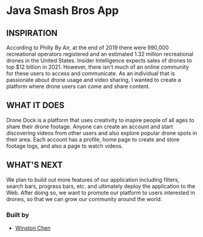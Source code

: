 # Java Smash Bros App 

## INSPIRATION

According to Philly By Air, at the end of 2019 there were 990,000 recreational operators registered and an estimated 1.32 million recreational drones in the United States. Insider Intelligence expects sales of drones to top $12 billion in 2021. However, there isn't much of an online community for these users to access and communicate. As an individual that is passionate about drone usage and video sharing, I wanted to create a platform where drone users can come and share content.

## WHAT IT DOES

Drone Dock is a platform that uses creativity to inspire people of all ages to share their drone footage. Anyone can create an account and start discovering videos from other users and also explore popular drone spots in their area. Each account has a profile, home page to create and store footage logs, and also a page to watch videos.

## WHAT'S NEXT

We plan to build out more features of our application including filters, search bars, progress bars, etc. and ultimately deploy the application to the Web. After doing so, we want to promote our platform to users interested in drones, so that we can grow our community around the world.

### Built by 
* [Winston Chen](https://www.linkedin.com/in/winston-c/)
